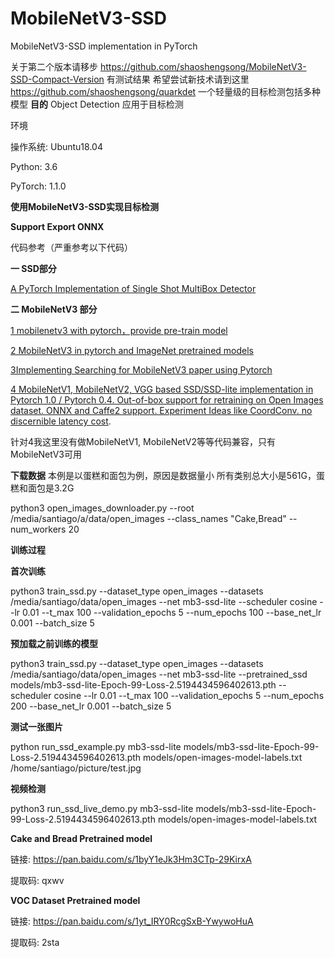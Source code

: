 # MobileNetV3-SSD


MobileNetV3-SSD implementation in PyTorch 

关于第二个版本请移步 https://github.com/shaoshengsong/MobileNetV3-SSD-Compact-Version
有测试结果
希望尝试新技术请到这里 https://github.com/shaoshengsong/quarkdet
一个轻量级的目标检测包括多种模型
**目的**
Object Detection 
应用于目标检测

环境 

操作系统: Ubuntu18.04

Python: 3.6

PyTorch: 1.1.0


**使用MobileNetV3-SSD实现目标检测**

**Support Export ONNX**

代码参考（严重参考以下代码）


**一 SSD部分**


[A PyTorch Implementation of Single Shot MultiBox Detector ](https://github.com/amdegroot/ssd.pytorch)

**二 MobileNetV3 部分**



[1 mobilenetv3 with pytorch，provide pre-train model](https://github.com/xiaolai-sqlai/mobilenetv3) 


[2 MobileNetV3 in pytorch and ImageNet pretrained models ](https://github.com/kuan-wang/pytorch-mobilenet-v3)


[3Implementing Searching for MobileNetV3 paper using Pytorch ](https://github.com/leaderj1001/MobileNetV3-Pytorch)


[4 MobileNetV1, MobileNetV2, VGG based SSD/SSD-lite implementation in Pytorch 1.0 / Pytorch 0.4. Out-of-box support for retraining on Open Images dataset. ONNX and Caffe2 support. Experiment Ideas like CoordConv. 
no discernible latency cost](https://github.com/qfgaohao/pytorch-ssd).


针对4我这里没有做MobileNetV1, MobileNetV2等等代码兼容，只有MobileNetV3可用

**下载数据**
本例是以蛋糕和面包为例，原因是数据量小
所有类别总大小是561G，蛋糕和面包是3.2G

python3 open_images_downloader.py --root /media/santiago/a/data/open_images --class_names "Cake,Bread" --num_workers 20


**训练过程**

**首次训练**

python3 train_ssd.py --dataset_type open_images --datasets /media/santiago/data/open_images --net mb3-ssd-lite  --scheduler cosine --lr 0.01 --t_max 100 --validation_epochs 5 --num_epochs 100 --base_net_lr 0.001  --batch_size 5


**预加载之前训练的模型**

python3 train_ssd.py --dataset_type open_images --datasets /media/santiago/data/open_images --net mb3-ssd-lite --pretrained_ssd models/mb3-ssd-lite-Epoch-99-Loss-2.5194434596402613.pth  --scheduler cosine --lr 0.01 --t_max 100 --validation_epochs 5 --num_epochs 200 --base_net_lr 0.001  --batch_size 5



**测试一张图片**

python run_ssd_example.py mb3-ssd-lite models/mb3-ssd-lite-Epoch-99-Loss-2.5194434596402613.pth models/open-images-model-labels.txt /home/santiago/picture/test.jpg

**视频检测**

python3 run_ssd_live_demo.py mb3-ssd-lite models/mb3-ssd-lite-Epoch-99-Loss-2.5194434596402613.pth models/open-images-model-labels.txt


**Cake and Bread Pretrained model**


链接: https://pan.baidu.com/s/1byY1eJk3Hm3CTp-29KirxA 

提取码: qxwv 

**VOC Dataset Pretrained model**

链接: https://pan.baidu.com/s/1yt_IRY0RcgSxB-YwywoHuA 

提取码: 2sta 
